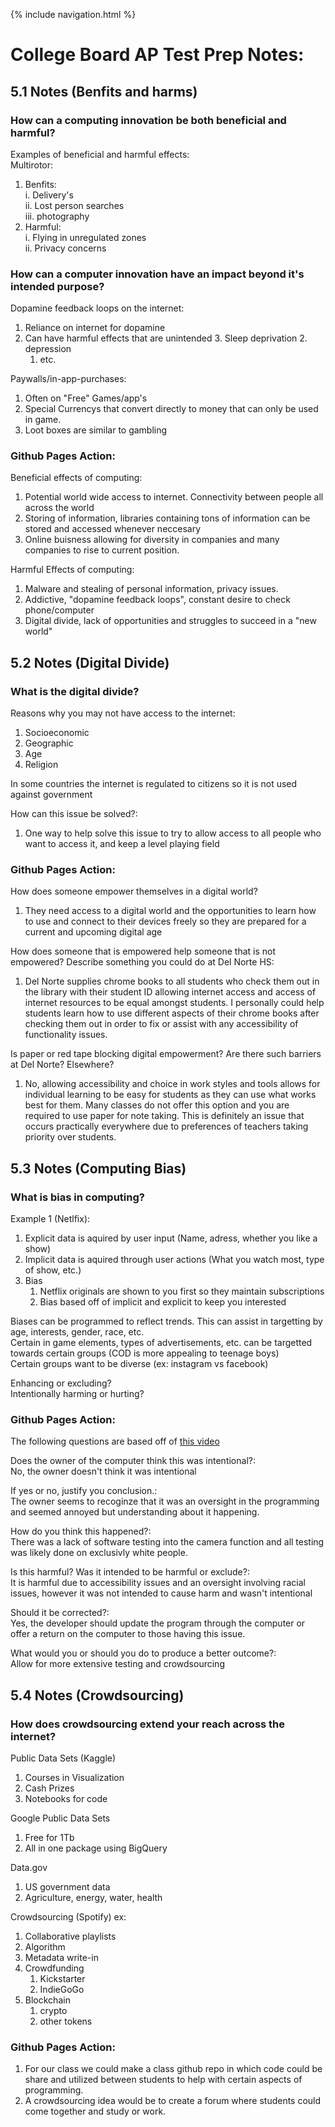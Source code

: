 {% include navigation.html %}

# College Board AP Test Prep Notes:

## 5.1 Notes (Benfits and harms) 
### How can a computing innovation be both beneficial and harmful?  
Examples of beneficial and harmful effects:  
Multirotor:  
  1. Benfits:  
       i. Delivery's  
       ii. Lost person searches  
       iii. photography  
  2. Harmful:  
       i. Flying in unregulated zones  
       ii. Privacy concerns  

### How can a computer innovation have an impact beyond it's intended purpose?  
Dopamine feedback loops on the internet:  
   1. Reliance on internet for dopamine  
   2. Can have harmful effects that are unintended
      3. Sleep deprivation
      2. depression  
      1. etc.  

Paywalls/in-app-purchases:  
   1. Often on "Free" Games/app's
   2. Special Currencys that convert directly to money that can only be used in game.
   3. Loot boxes are similar to gambling

### Github Pages Action:  
Beneficial effects of computing: 
   1. Potential world wide access to internet. Connectivity between people all across the world
   2. Storing of information, libraries containing tons of information can be stored and accessed whenever neccesary
   3. Online buisness allowing for diversity in companies and many companies to rise to current position. 

Harmful Effects of computing: 
   1. Malware and stealing of personal information, privacy issues. 
   2. Addictive, "dopamine feedback loops", constant desire to check phone/computer
   3. Digital divide, lack of opportunities and struggles to succeed in a "new world"

## 5.2 Notes (Digital Divide)  
### What is the digital divide?  
Reasons why you may not have access to the internet:
   1. Socioeconomic
   2. Geographic
   3. Age
   4. Religion

In some countries the internet is regulated to citizens so it is not used against government  

How can this issue be solved?:  
   1. One way to help solve this issue to try to allow access to all people who want to access it, and keep a level playing field

### Github Pages Action:  
How does someone empower themselves in a digital world?  
   1. They need access to a digital world and the opportunities to learn how to use and connect to their devices freely so they are prepared for a current and upcoming digital age

How does someone that is empowered help someone that is not empowered? Describe something you could do at Del Norte HS:  
   1. Del Norte supplies chrome books to all students who check them out in the library with their student ID allowing internet access and access of internet resources to be equal amongst students. I personally could help students learn how to use different aspects of their chrome books after checking them out in order to fix or assist with any accessibility of functionality issues. 

Is paper or red tape blocking digital empowerment? Are there such barriers at Del Norte? Elsewhere?  
   1. No, allowing accessibility and choice in work styles and tools allows for individual learning to be easy for students as they can use what works best for them. Many classes do not offer this option and you are required to use paper for note taking. This is definitely an issue that occurs practically everywhere due to preferences of teachers taking priority over students. 

## 5.3 Notes (Computing Bias)
### What is bias in computing?  

Example 1 (Netlfix):  
   1. Explicit data is aquired by user input (Name, adress, whether you like a show)  
   2. Implicit data is aquired through user actions (What you watch most, type of show, etc.)  
   3. Bias  
      1. Netflix originals are shown to you first so they maintain subscriptions  
      2. Bias based off of implicit and explicit to keep you interested  

Biases can be programmed to reflect trends. This can assist in targetting by age, interests, gender, race, etc.  
Certain in game elements, types of advertisements, etc. can be targetted towards certain groups (COD is more appealing to teenage boys)  
Certain groups want to be diverse (ex: instagram vs facebook)  


Enhancing or excluding?  
Intentionally harming or hurting?  

### Github Pages Action: 
The following questions are based off of [this video](https://www.youtube.com/watch?v=t4DT3tQqgRM)  

Does the owner of the computer think this was intentional?:  
   No, the owner doesn't think it was intentional  
   
If yes or no, justify you conclusion.:  
   The owner seems to recoginze that it was an oversight in the programming and seemed annoyed but understanding about it happening. 
   
How do you think this happened?:  
   There was a lack of software testing into the camera function and all testing was likely done on exclusivly white people. 
   
Is this harmful? Was it intended to be harmful or exclude?:  
   It is harmful due to accessibility issues and an oversight involving racial issues, however it was not intended to cause harm and wasn't intentional  
   
Should it be corrected?:  
   Yes, the developer should update the program through the computer or offer a return on the computer to those having this issue.  
   
What would you or should you do to produce a better outcome?:  
   Allow for more extensive testing and crowdsourcing  

## 5.4 Notes (Crowdsourcing)
### How does crowdsourcing extend your reach across the internet?  

Public Data Sets (Kaggle)  
   1. Courses in Visualization
   2. Cash Prizes
   3. Notebooks for code

Google Public Data Sets  
   1. Free for 1Tb
   2. All in one package using BigQuery

Data.gov
   1. US government data
   2. Agriculture, energy, water, health

Crowdsourcing (Spotify) ex:
   1. Collaborative playlists
   2. Algorithm
   3. Metadata write-in
   4. Crowdfunding
      1. Kickstarter
      2. IndieGoGo
   5. Blockchain
      1. crypto
      2. other tokens 
### Github Pages Action: 
1. For our class we could make a class github repo in which code could be share and utilized between students to help with certain aspects of programming. 
2. A crowdsourcing idea would be to create a forum where students could come together and study or work.

